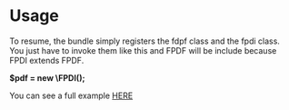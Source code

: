 # Usage

To resume, the bundle simply registers the fdpf class and the fpdi class. You just have to invoke them like this and FPDF will be include because FPDI extends FPDF.

**$pdf = new \FPDI();**

You can see a full example [HERE](/Resources/doc/)
